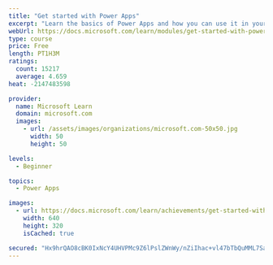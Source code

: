 ```yaml
---
title: "Get started with Power Apps"
excerpt: "Learn the basics of Power Apps and how you can use it in your organization."
webUrl: https://docs.microsoft.com/learn/modules/get-started-with-powerapps/
type: course
price: Free
length: PT1H3M
ratings:
  count: 15217
  average: 4.659
heat: -2147483598

provider:
  name: Microsoft Learn
  domain: microsoft.com
  images:
    - url: /assets/images/organizations/microsoft.com-50x50.jpg
      width: 50
      height: 50

levels:
  - Beginner

topics:
  - Power Apps

images:
  - url: https://docs.microsoft.com/learn/achievements/get-started-with-powerapps-social.png
    width: 640
    height: 320
    isCached: true

secured: "Hx9hrQAO8cBK0IxNcY4UHVPMc9Z6lPslZWnWy/nZiIhac+vl47bTbQuMML7SawceetBs7gwhr1PBOdHVuaQIYrPOP+2N+Eh2KeX5v1sz8GDTtxVKPYN4sLOGqhveJMPcAIFGpsXpvQB0ROhDvolrMxgvG+nHZVsbUg57r8fa9u7NVC7QM0KTa804sMRziAAr3It8aSVuvtad/wEOtgQj9s6oDvCbI+7ZRXrYMKG/USeiTlCLGkH9ic52unotEencyY2y4y4sfRIzCdHy7mEYpquVOUVA4Nz34EjZiCnxg9FHPntuDeVl7M1Tc2ZqT9veJkkW4UUEoDjshpcHMaRJH6Si4uxKexZtGsNd6CorhGLjHTHIytEw9TEpe4iKFxYeVa7e8AU+a+zmmGSQkbh+H1hSa24VUp4KdXNmKMAJai3dpcTMJtQym8FKlL4s4/sH;bN75n5XfkIhaDklOqQb9Cw=="
---
```


